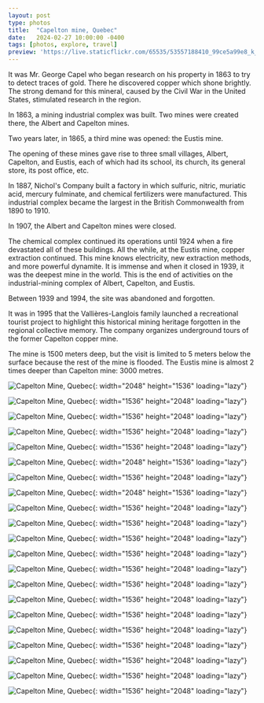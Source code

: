 ```yaml
---
layout: post
type: photos
title:  "Capelton mine, Quebec"
date:   2024-02-27 10:00:00 -0400
tags: [photos, explore, travel]
preview: 'https://live.staticflickr.com/65535/53557188410_99ce5a99e8_k_d.jpg'
---
```


It was Mr. George Capel who began research on his property in 1863 to try to detect traces of gold. There he discovered copper which shone brightly. The strong demand for this mineral, caused by the Civil War in the United States, stimulated research in the region.

In 1863, a mining industrial complex was built. Two mines were created there, the Albert and Capelton mines.

Two years later, in 1865, a third mine was opened: the Eustis mine.

The opening of these mines gave rise to three small villages, Albert, Capelton, and Eustis, each of which had its school, its church, its general store, its post office, etc.

In 1887, Nichol's Company built a factory in which sulfuric, nitric, muriatic acid, mercury fulminate, and chemical fertilizers were manufactured. This industrial complex became the largest in the British Commonwealth from 1890 to 1910.

In 1907, the Albert and Capelton mines were closed.

The chemical complex continued its operations until 1924 when a fire devastated all of these buildings. All the while, at the Eustis mine, copper extraction continued. This mine knows electricity, new extraction methods, and more powerful dynamite. It is immense and when it closed in 1939, it was the deepest mine in the world. This is the end of activities on the industrial-mining complex of Albert, Capelton, and Eustis.

Between 1939 and 1994, the site was abandoned and forgotten.

It was in 1995 that the Vallières-Langlois family launched a recreational tourist project to highlight this historical mining heritage forgotten in the regional collective memory. The company organizes underground tours of the former Capelton copper mine.

The mine is 1500 meters deep, but the visit is limited to 5 meters below the surface because the rest of the mine is flooded. The Eustis mine is almost 2 times deeper than Capelton mine: 3000 metres.

<Frame src="https://www.google.com/maps/embed?pb=!1m14!1m12!1m3!1d2805.483549992134!2d-71.89731956814708!3d45.31885715319606!2m3!1f0!2f0!3f0!3m2!1i1024!2i768!4f13.1!5e0!3m2!1sen!2sca!4v1709088111267!5m2!1sen!2sca" />

![Capelton Mine, Quebec](https://live.staticflickr.com/65535/53556934593_b916685e19_k.jpg){: width="2048" height="1536" loading="lazy"}

![Capelton Mine, Quebec](https://live.staticflickr.com/65535/53557187945_885af4433d_k.jpg){: width="1536" height="2048" loading="lazy"}

![Capelton Mine, Quebec](https://live.staticflickr.com/65535/53557187980_336f456cbb_k.jpg){: width="1536" height="2048" loading="lazy"}

![Capelton Mine, Quebec](https://live.staticflickr.com/65535/53556934618_a24a4c2f35_k.jpg){: width="1536" height="2048" loading="lazy"}

![Capelton Mine, Quebec](https://live.staticflickr.com/65535/53555886177_07f62a9c0c_k.jpg){: width="1536" height="2048" loading="lazy"}

![Capelton Mine, Quebec](https://live.staticflickr.com/65535/53556935153_b7c5f33050_k.jpg){: width="2048" height="1536" loading="lazy"}

![Capelton Mine, Quebec](https://live.staticflickr.com/65535/53556937038_16ccba7c40_k.jpg){: width="1536" height="2048" loading="lazy"}

![Capelton Mine, Quebec](https://live.staticflickr.com/65535/53557188410_99ce5a99e8_k.jpg){: width="2048" height="1536" loading="lazy"}

![Capelton Mine, Quebec](https://live.staticflickr.com/65535/53556935408_3a5847cbd9_k.jpg){: width="1536" height="2048" loading="lazy"}

![Capelton Mine, Quebec](https://live.staticflickr.com/65535/53555886577_07a63dde61_k.jpg){: width="1536" height="2048" loading="lazy"}

![Capelton Mine, Quebec](https://live.staticflickr.com/65535/53557075934_cabde11b0c_k.jpg){: width="1536" height="2048" loading="lazy"}

![Capelton Mine, Quebec](https://live.staticflickr.com/65535/53555886647_efd6b5dbe1_k.jpg){: width="1536" height="2048" loading="lazy"}

![Capelton Mine, Quebec](https://live.staticflickr.com/65535/53557076359_300fb1d897_k.jpg){: width="1536" height="2048" loading="lazy"}

![Capelton Mine, Quebec](https://live.staticflickr.com/65535/53556935843_8058f49ac5_k.jpg){: width="1536" height="2048" loading="lazy"}

![Capelton Mine, Quebec](https://live.staticflickr.com/65535/53556735151_592d0e9a6a_k.jpg){: width="1536" height="2048" loading="lazy"}

![Capelton Mine, Quebec](https://live.staticflickr.com/65535/53557189575_dfe50e52bd_k.jpg){: width="1536" height="2048" loading="lazy"}

![Capelton Mine, Quebec](https://live.staticflickr.com/65535/53556936648_cf8977e5b0_k.jpg){: width="1536" height="2048" loading="lazy"}

![Capelton Mine, Quebec](https://live.staticflickr.com/65535/53557076804_cf0677ac37_k.jpg){: width="1536" height="2048" loading="lazy"}

![Capelton Mine, Quebec](https://live.staticflickr.com/65535/53556735566_7be35faa3f_k.jpg){: width="1536" height="2048" loading="lazy"}

![Capelton Mine, Quebec](https://live.staticflickr.com/65535/53556936883_671c4bae55_k.jpg){: width="1536" height="2048" loading="lazy"}

![Capelton Mine, Quebec](https://live.staticflickr.com/65535/53557077459_c056da6b1b_k.jpg){: width="1536" height="2048" loading="lazy"}
